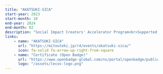 ```yaml
---
title: "AKATSUKI-SICA"
start-year: 2023
start-month: 10
end-year: 2024
end-month: 02
description: "Social Impact Creators' Accelerator Program<br>Supported by Ministry of Economy, Trade and Industry of Japan"
links:
    - name: "AKATSUKI-SICA"
      url: "https://mitouteki.jp/r4/events/akatsuki-sica/"
      icon: fa-solid fa-arrow-up-right-from-square
    - name: "Certificate (Open Badge)"
      url: "https://www.openbadge-global.com/ns/portal/openbadge/public/assertions/detail/U3NWU05wcHViK2VHc3RSYTJZeFVhZz09"
      logo: "/assets/lecos-logo.png"
---
```

